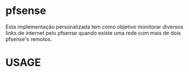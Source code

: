 pfsense
=======

Esta implementação personalizada tem como objetivo monitorar diversos links de internet pelo pfsense 
quando existe uma rede com mais de dois pfsense's remotos.

USAGE
=======
